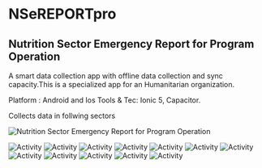 # NSeREPORTpro

## Nutrition Sector Emergency Report for Program Operation 
A smart data collection app with offline data collection and sync capacity.This is a specialized app for an Humanitarian organization.

Platform : Android and Ios
Tools & Tec: Ionic 5, Capacitor.

Collects data in follwing sectors

![Nutrition Sector Emergency Report for Program Operation](resources/app_resources/NS-LOGO-1350X558.png?raw=true "Title")


![Activity](resources/app_resources/fwnsappfinaliconssvgformat/BSFP.svg?raw=true "Title")
![Activity](resources/app_resources/fwnsappfinaliconssvgformat/Crosscutting%20analytics.svg?raw=true "Title") 
![Activity](resources/app_resources/fwnsappfinaliconssvgformat/Disability.svg?raw=true "Title") 
![Activity](resources/app_resources/fwnsappfinaliconssvgformat/ECCD.svg?raw=true "Title") 
![Activity](resources/app_resources/fwnsappfinaliconssvgformat/Host%20Community%20Analysis.svg?raw=true "Title") 
![Activity](resources/app_resources/fwnsappfinaliconssvgformat/IYCF.svg?raw=true "Title") 
![Activity](resources/app_resources/fwnsappfinaliconssvgformat/JRP%20Key%20Indicator.svg?raw=true "Title")
![Activity](resources/app_resources/fwnsappfinaliconssvgformat/MAM.svg?raw=true "Title")
![Activity](resources/app_resources/fwnsappfinaliconssvgformat/MPHSS.svg?raw=true "Title") 
![Activity](resources/app_resources/fwnsappfinaliconssvgformat/Micro%20Nutritinent%20Supplement.svg?raw=true "Title") 
![Activity](resources/app_resources/fwnsappfinaliconssvgformat/Partner%20Presence.svg?raw=true "Title") 
![Activity](resources/app_resources/fwnsappfinaliconssvgformat/SAM.svgraw=true "Title")

 
